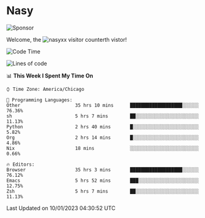# Nasy

<!--
<p align="center">
<img height="200" src="https://github-readme-stats.vercel.app/api?username=nasyxx&count_private=true&show_icons=true&theme=dracula&include_all_commits=true"/>
<img height="200" src="https://github-readme-stats.vercel.app/api/top-langs/?username=nasyxx&theme=dracula&hide=html,jupyter+notebook&count_private=true&show_icons=true"/>
</p>

  
----------------
-->

![Sponsor](https://img.shields.io/static/v1.svg?label=Sponsor&message=%E2%9D%A4&logo=GitHub&style=flat&color=pink)
 
Welcome, the ![nasyxx visitor counter](https://count.getloli.com/get/@nasyxx?theme=rule34)th vistor!
 
<!--START_SECTION:waka-->
![Code Time](http://img.shields.io/badge/Code%20Time-3%2C063%20hrs%2043%20mins-blue)

![Lines of code](https://img.shields.io/badge/From%20Hello%20World%20I%27ve%20Written-5%20Million%20lines%20of%20code-blue)

📊 **This Week I Spent My Time On** 

```text
⌚︎ Time Zone: America/Chicago

💬 Programming Languages: 
Other                    35 hrs 10 mins      ███████████████████░░░░░░   76.36% 
sh                       5 hrs 7 mins        ██░░░░░░░░░░░░░░░░░░░░░░░   11.13% 
Python                   2 hrs 40 mins       █░░░░░░░░░░░░░░░░░░░░░░░░   5.82% 
Org                      2 hrs 14 mins       █░░░░░░░░░░░░░░░░░░░░░░░░   4.86% 
Nix                      18 mins             ░░░░░░░░░░░░░░░░░░░░░░░░░   0.66%

🔥 Editors: 
Browser                  35 hrs 3 mins       ███████████████████░░░░░░   76.12% 
Emacs                    5 hrs 52 mins       ███░░░░░░░░░░░░░░░░░░░░░░   12.75% 
Zsh                      5 hrs 7 mins        ██░░░░░░░░░░░░░░░░░░░░░░░   11.13%

```


 Last Updated on 10/01/2023 04:30:52 UTC
<!--END_SECTION:waka-->

<!-- ![visitors](https://visitor-badge.laobi.icu/badge?page_id=nasyxx.nasyxx) -->
